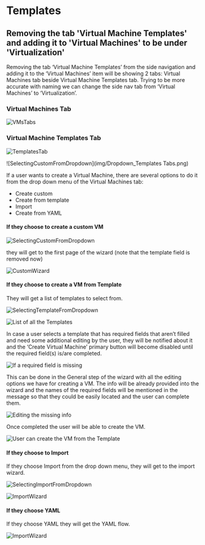 # Templates

## Removing the tab 'Virtual Machine Templates' and adding it to 'Virtual Machines' to be under 'Virtualization'

Removing the tab ‘Virtual Machine Templates’ from the side navigation and adding it to the ‘Virtual Machines’ item will be showing 2 tabs: Virtual Machines tab beside Virtual Machine Templates tab.
Trying to be more accurate with naming we can change the side nav tab from ‘Virtual Machines’ to ‘Virtualization’.

### Virtual Machines Tab

![VMsTabs](img/VMsTabs.png)

### Virtual Machine Templates Tab

![TemplatesTab](img/TemplatesTabs.png)

![SelectingCustomFromDropdown](img/Dropdown_Templates Tabs.png)

If a user wants to create a Virtual Machine, there are several options to do it from the drop down menu of the Virtual Machines tab:

- Create custom
- Create from template
- Import
- Create from YAML

#### If they choose to create a custom VM

![SelectingCustomFromDropdown](img/Dropdown_CreateCustom.png)

they will get to the first page of the wizard (note that the template field is removed now)

![CustomWizard](img/Custom_wizard.png)

#### If they choose to create a VM from Template

They will get a list of templates to select from.

![SelectingTemplateFromDropdown](img/Dropdown_CreateTemplate.png)

![List of all the Templates](img/ListOfTemplates.png)

In case a user selects a template that has required fields that aren’t filled and need some additional editing by the user, they will be notified about it and the ‘Create Virtual Machine’ primary button will become disabled until the required field(s) is/are completed.

![If a required field is missing](img/RequiredFieldsMissing.png)

This can be done in the General step of the wizard with all the editing options we have for creating a VM.  The info will be already provided into the wizard and the names of the required fields will be mentioned in the message so that they could be easily located and the user can complete them.

![Editing the missing info](img/Step-1-basic-template.png)

Once completed the user will be able to create the VM.

![User can create the VM from the Template](img/CreateVM_fromTemplate.png)

#### If they choose to Import

If they choose Import from the drop down menu, they will get to the import wizard.

![SelectingImportFromDropdown](img/Dropdown_Import.png)

![ImportWizard](img/Import_wizard.png)

#### If they choose YAML

If they choose YAML they will get the YAML flow.

![ImportWizard](img/Dropdown_FromYAML.png)
